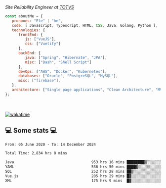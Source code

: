 <p><em>Site Reliability Engineer at <a href="https://www.totvs.com/">TOTVS</a></br>
</em></p>


```javascript
const aboutMe = {
   pronouns: "Ele" | "he",
   code: [ Javascript, Typescript, HTML, CSS, Java, Golang, Python ],
   technologies: {
      frontEnd: {
         js: ["VueJS"],
         css: ["Vuetify"]
      },
      backEnd: {
         java: ["Spring", "Hibernate", "JPA"],
         misc: ["Bash", "Shell Script"]
      },
      devOps: ["AWS", "Docker", "Kubernetes"],
      databases: ["Oracle", "PostgreSQL", "MySQL"],
      misc: ["firebase"],
   },
   architecture: ["Single page applications", "Clean Architecture", "MVC", "Microservices"],
};
```
</br></br>
[![wakatime](https://wakatime.com/badge/user/a3a8ed06-d304-4d6b-bc86-4adc418cdea7.svg)](https://wakatime.com/@a3a8ed06-d304-4d6b-bc86-4adc418cdea7)
<h2>💻 Some stats 💻</h2>

<!--START_SECTION:waka-->

```txt
From: 05 June 2020 - To: 14 December 2024

Total Time: 2,834 hrs 8 mins

Java                                   953 hrs 16 mins ████████▒░░░░░░░░░░░░░░░░   33.64 %
YAML                                   536 hrs 50 mins ████▓░░░░░░░░░░░░░░░░░░░░   18.94 %
SQL                                    252 hrs 28 mins ██▒░░░░░░░░░░░░░░░░░░░░░░   08.91 %
Vue.js                                 205 hrs 29 mins █▓░░░░░░░░░░░░░░░░░░░░░░░   07.25 %
XML                                    175 hrs 9 mins  █▓░░░░░░░░░░░░░░░░░░░░░░░   06.18 %
```

<!--END_SECTION:waka-->
